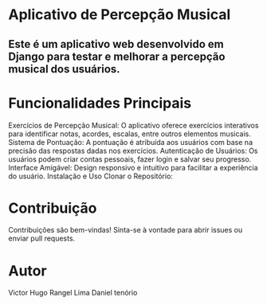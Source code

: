 # Aplicativo de Percepção Musical
## Este é um aplicativo web desenvolvido em Django para testar e melhorar a percepção musical dos usuários.

# Funcionalidades Principais
Exercícios de Percepção Musical: O aplicativo oferece exercícios interativos para identificar notas, acordes, escalas, entre outros elementos musicais.
Sistema de Pontuação: A pontuação é atribuída aos usuários com base na precisão das respostas dadas nos exercícios.
Autenticação de Usuários: Os usuários podem criar contas pessoais, fazer login e salvar seu progresso.
Interface Amigável: Design responsivo e intuitivo para facilitar a experiência do usuário.
Instalação e Uso
Clonar o Repositório:


# Contribuição
Contribuições são bem-vindas! Sinta-se à vontade para abrir issues ou enviar pull requests.

# Autor
Victor Hugo Rangel Lima
Daniel tenório
